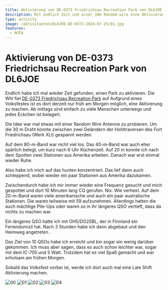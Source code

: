 ```yaml
---
title: Aktivierung von DE-0373 Friedrichsau Recreation Park von DL6JOE
description: Mit endlich Zeit und einer 30m Random wire eine Aktivierung von DE-0373
type: activity
image: /aktivitaeten/DL6JOE-DE-0373-2024-07-25/01.jpg
features:
  - POTA
---
```


# Aktivierung von DE-0373 Friedrichsau Recreation Park von DL6JOE

Endlich habe ich mal wieder Zeit gefunden, einen Park zu aktivieren. Die Whl fiel [DE-0373 Friedrichsau Recreation Park](https://pota.app/#/park/DE-0373) auf Aufgrund eines Volksfestes ist es dort derzeit nur früh am Morgen möglich, eine Aktivierung zu machen. Ab mittags sind einfach zu viele Menschen unterwegs und jedes Eckchen ist belagert.

Die Idee war mal etwas mit einer Random Wire Antenne zu probieren. Um die 30 m Draht konnte zwischen zwei Geländern der Hohltraversen des Fort Friedrichsau (Werk XLI) gespannt werden.

Auf dem 80-m-Band war nicht viel los. Das 40-m-Band war auch eher spärlich belegt, um kurz nach 6 Uhr Küchenzeit. Auf 20 m konnte ich nach dem Spotten zwei Stationen aus Amerika arbeiten. Danach war erst einmal wieder Ruhe.

Also habe ich mich auf das hunten konzentriert. Das lief dann auch schleppend, wobei wieder ein paar Stationen aus Amerika dazukamen.

Zwischendurch habe ich mir immer wieder eine Frequenz gesucht und mich gespottet und dort 10 Minuten lang CQ gerufen. Nix. Wie verhext. Auf dem 20-m-Band waren viele amerikanische und auch ein paar australische Stationen. Die waren teilweise mit 59 aufzunehmen. Allerdings hatten die auch mächtige Pile-Ups oder waren so in ihr längeres QSO vertieft, dass da nichts zu machen war.

Ein längeres QSO hatte ich mit OH5/DG2SBL, der in Finnland ein Feriendomizil hat. Nach 3 Stunden habe ich dann abgebaut und den Heimweg angetreten .

Das Ziel von 10 QSOs habe ich erreicht und bin sogar ein wenig darüber gekommen. Ich muss aber sagen, dass es auch schon leichter war, sogar mit dem IC-705 und 5 Watt. Trotzdem hat es viel Spaß gemacht und war erholsam am frühen Morgen.

Sobald das Volksfest vorbei ist, werde ich dort auch mal eine Late Shift Aktivierung machen.

![00](/aktivitaeten/DL6JOE-DE-0373-2024-07-25/00.jpg)
![01](/aktivitaeten/DL6JOE-DE-0373-2024-07-25/01.jpg)
![02](/aktivitaeten/DL6JOE-DE-0373-2024-07-25/02.jpg)
![03](/aktivitaeten/DL6JOE-DE-0373-2024-07-25/03.jpg)
![04](/aktivitaeten/DL6JOE-DE-0373-2024-07-25/04.png)
